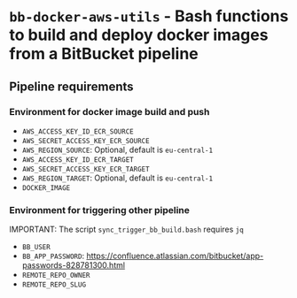 # `bb-docker-aws-utils` - Bash functions to build and deploy docker images from a BitBucket pipeline

## Pipeline requirements

### Environment for docker image build and push

* `AWS_ACCESS_KEY_ID_ECR_SOURCE`
* `AWS_SECRET_ACCESS_KEY_ECR_SOURCE`
* `AWS_REGION_SOURCE`: Optional, default is `eu-central-1`
* `AWS_ACCESS_KEY_ID_ECR_TARGET`
* `AWS_SECRET_ACCESS_KEY_ECR_TARGET`
* `AWS_REGION_TARGET`: Optional, default is `eu-central-1`
* `DOCKER_IMAGE`

### Environment for triggering other pipeline

IMPORTANT: The script `sync_trigger_bb_build.bash` requires `jq`

* `BB_USER`
* `BB_APP_PASSWORD`: https://confluence.atlassian.com/bitbucket/app-passwords-828781300.html
* `REMOTE_REPO_OWNER`
* `REMOTE_REPO_SLUG`
